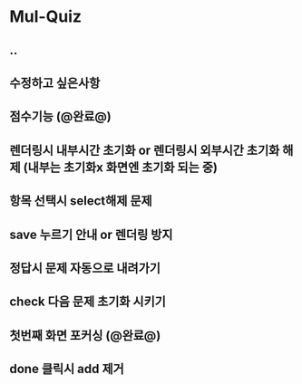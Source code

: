 # Mul-Quiz

## ..

## 수정하고 싶은사항

## 점수기능 (@완료@)
## 렌더링시 내부시간 초기화 or 렌더링시 외부시간 초기화 해제 (내부는 초기화x 화면엔 초기화 되는 중) 
## 항목 선택시 select해제 문제
## save 누르기 안내 or 렌더링 방지
## 정답시 문제 자동으로 내려가기
## check 다음 문제 초기화 시키기 
## 첫번째 화면 포커싱 (@완료@)
## done 클릭시 add 제거 